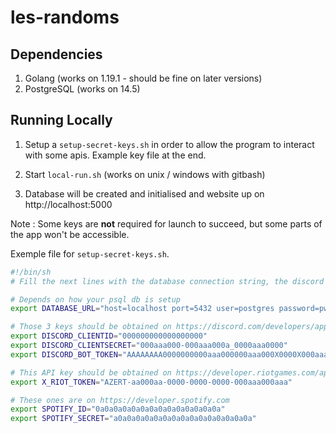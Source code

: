 
# les-randoms

## Dependencies

1. Golang (works on 1.19.1 - should be fine on later versions)   
2. PostgreSQL (works on 14.5) 

## Running Locally

1. Setup a `setup-secret-keys.sh` in order to allow the program to interact with some apis. Example key file at the end.

2. Start `local-run.sh` (works on unix / windows with gitbash)

3. Database will be created and initialised and website up on http://localhost:5000


Note : Some keys are **not** required for launch to succeed, but some parts of the app won't be accessible.

Exemple file for `setup-secret-keys.sh`.
```sh
#!/bin/sh
# Fill the next lines with the database connection string, the discord app clientId, the discord app clientSecret, the website url and the riot api token

# Depends on how your psql db is setup
export DATABASE_URL="host=localhost port=5432 user=postgres password=pwd dbname=blabla sslmode=disable"

# Those 3 keys should be obtained on https://discord.com/developers/applications
export DISCORD_CLIENTID="000000000000000000"
export DISCORD_CLIENTSECRET="000aaa000-000aaa000a_0000aaa0000"
export DISCORD_BOT_TOKEN="AAAAAAAA0000000000aaa000000aaa000X0000X000aaa000000"

# This API key should be obtained on https://developer.riotgames.com/apis
export X_RIOT_TOKEN="AZERT-aa000aa-0000-0000-0000-000aaa000aaa"

# These ones are on https://developer.spotify.com
export SPOTIFY_ID="0a0a0a0a0a0a0a0a0a0a0a0a0a0a"
export SPOTIFY_SECRET="a0a0a0a0a0a0a0a0a0a0a0a0a0a0a0a"
```
